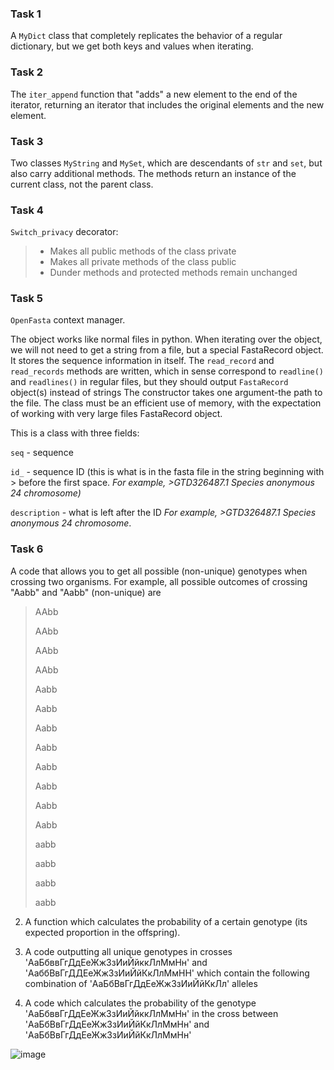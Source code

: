 ### Task 1

A `MyDict` class that completely replicates the behavior of a regular dictionary, but we get both keys and values when iterating.
### Task 2

The `iter_append` function that "adds" a new element to the end of the iterator, returning an iterator that includes the original elements and the new element. 
### Task 3

Two classes `MyString` and `MySet`, which are descendants of `str` and `set`, but also carry additional methods. The methods return an instance of 
the current class, not the parent class.

### Task 4

`Switch_privacy` decorator:

> - Makes all public methods of the class private
> - Makes all private methods of the class public
> - Dunder methods and protected methods remain unchanged

### Task 5

`OpenFasta` context manager.

The object works like normal files in python.
When iterating over the object, we will not need to get a string from a file, but a special FastaRecord object. 
It stores the sequence information in itself. The `read_record` and `read_records` methods are written, which in sense correspond to `readline()`
and `readlines()` in regular files, but they should output `FastaRecord` object(s) instead of strings
The constructor takes one argument-the path to the file.
The class must be an efficient use of memory, with the expectation of working with very large files
FastaRecord object. 

This is a class with three fields:

`seq` - sequence

`id_` - sequence ID (this is what is in the fasta file in the string beginning with > before the first space. *For example, >GTD326487.1 Species anonymous 24 chromosome)*

`description` - what is left after the ID *For example, >GTD326487.1 Species anonymous 24 chromosome*.

### Task 6

A code that allows you to get all possible (non-unique) genotypes when crossing two organisms.
For example, all possible outcomes of crossing "Aabb" and "Aabb" (non-unique) are

> AAbb
> 
> AAbb
> 
> AAbb
> 
> AAbb
> 
> Aabb
> 
> Aabb
> 
> Aabb
> 
> Aabb
> 
> Aabb
> 
> Aabb
> 
> Aabb
> 
> Aabb
> 
> aabb
> 
> aabb
> 
> aabb
> 
> aabb

2. A function which calculates the probability of a certain genotype (its expected proportion in the offspring). 

3. A code outputting all unique genotypes in crosses 'АаБбввГгДдЕеЖжЗзИиЙйккЛлМмНн' and 'АаббВвГгДДЕеЖжЗзИиЙйКкЛлМмНН' which contain the following combination of 'АаБбВвГгДдЕеЖжЗзИиЙйКкЛл' alleles

4. A code which calculates the probability of the genotype 'АаБбввГгДдЕеЖжЗзИиЙйккЛлМмНн' in the cross between 'АаБбВвГгДдЕеЖжЗзИиЙйКкЛлМмНн' and 'АаБбВвГгДдЕеЖжЗзИиЙйКкЛлМмНн'

![image](https://user-images.githubusercontent.com/109213422/224983996-b4e1b5b1-3205-4fb1-8abc-9bd2bfb83968.png)
